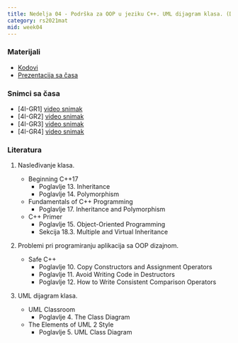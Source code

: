 ```yaml
---
title: Nedelja 04 - Podrška za OOP u jeziku C++. UML dijagram klasa. (Deo 2)
category: rs2021mat
mid: week04
---
```


### Materijali

- [Kodovi](https://github.com/MATF-RS21/zvanicni-materijali/tree/main/04-uml-oop-deo2)
- [Prezentacija sa časa](https://github.com/MATF-RS21/zvanicni-materijali/blob/main/04-uml-oop-deo2/prezentacija.pdf)

### Snimci sa časa

- [4I-GR1] [video snimak](https://youtu.be/xy2ivm8QgIU)
- [4I-GR2] [video snimak](https://youtu.be/w-c2C5w_r2c)
- [4I-GR3] [video snimak](http://enastava.matf.bg.ac.rs/~nikola_ajzenhamer/2020-2021/rs/RS%2004/RS%2004_player.html)
- [4I-GR4] [video snimak](https://youtu.be/mfd6eoO5CBE)

### Literatura

1. Nasleđivanje klasa.
    - Beginning C++17
        - Poglavlje 13. Inheritance
        - Poglavlje 14. Polymorphism
    - Fundamentals of C++ Programming
        - Poglavlje 17. Inheritance and Polymorphism
    - C++ Primer
        - Poglavlje 15. Object-Oriented Programming
        - Sekcija 18.3. Multiple and Virtual Inheritance

1. Problemi pri programiranju aplikacija sa OOP dizajnom.
    - Safe C++
        - Poglavlje 10. Copy Constructors and Assignment Operators
        - Poglavlje 11. Avoid Writing Code in Destructors
        - Poglavlje 12. How to Write Consistent Comparison Operators

1. UML dijagram klasa.
    - UML Classroom
        - Poglavlje 4. The Class Diagram
    - The Elements of UML 2 Style
        - Poglavlje 5. UML Class Diagram
